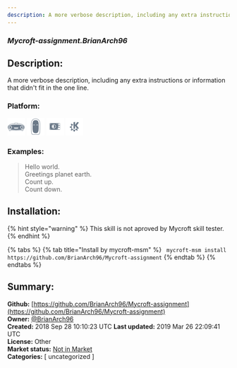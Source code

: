 ```yaml
---
description: A more verbose description, including any extra instructions or
---
```


### _Mycroft-assignment.BrianArch96_  
## Description:  
A more verbose description, including any extra instructions or
information that didn't fit in the one line.  
  
### Platform:  
 ![Mark I](../.gitbook/assets/mark-1-icon.png)  ![Mark II](../.gitbook/assets/mark-2-icon.png)  ![Picroft](../.gitbook/assets/picroft-icon.png)  ![plasmoid](../.gitbook/assets/kde.png)   
### Examples:  
> Hello world.  
> Greetings planet earth.  
> Count up.  
> Count down.  
  
## Installation:  
{% hint style="warning" %}
This skill is not aproved by Mycroft skill tester.
{% endhint %}
    
{% tabs %}
{% tab title="Install by mycroft-msm" %}
``` mycroft-msm install https://github.com/BrianArch96/Mycroft-assignment```
{% endtab %}
  {% endtabs %}
    
## Summary:  
**Github:** [https://github.com/BrianArch96/Mycroft-assignment](https://github.com/BrianArch96/Mycroft-assignment)  
**Owner:** [@BrianArch96](https://github.com/BrianArch96)  
**Created:** 2018 Sep 28 10:10:23 UTC  **Last updated:** 2019 Mar 26 22:09:41 UTC  
**License:** Other  
**Market status:** [Not in Market](https://market.mycroft.ai/skill/)  
**Categories:** [ uncategorized ]   
